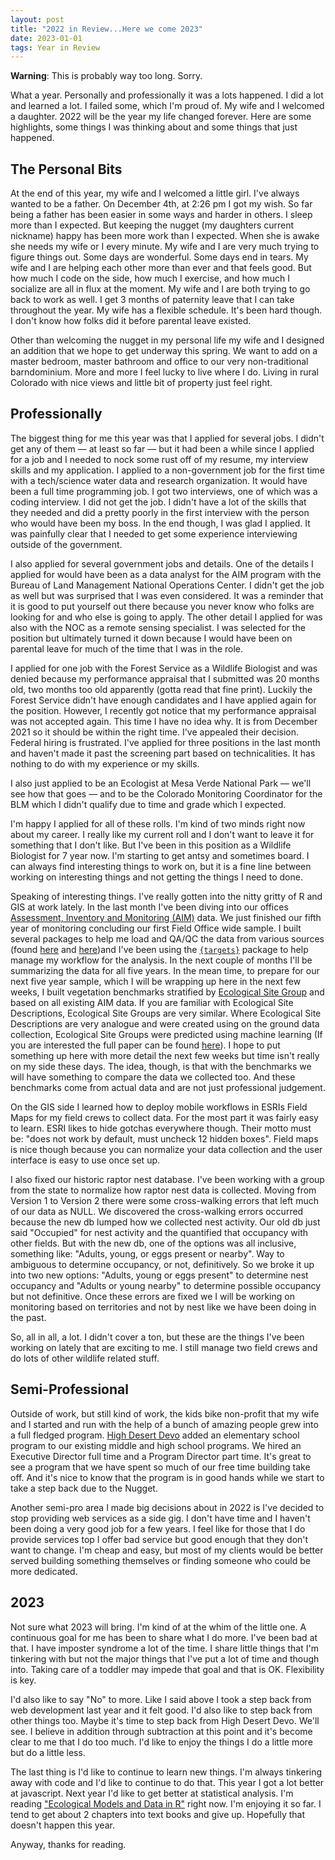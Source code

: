 ```yaml
---
layout: post
title: "2022 in Review...Here we come 2023"
date: 2023-01-01
tags: Year in Review
---
```

**Warning**: This is probably way too long. Sorry.

What a year. Personally and professionally it was a lots happened.  I did a lot and learned a lot. I failed some, which I'm proud of.  My wife and I welcomed a daughter. 2022 will be the year my life changed forever. Here are some highlights, some things I was thinking about and some things that just happened. 

## The Personal Bits
At the end of this year, my wife and I welcomed a little girl. I've always wanted to be a father. On December 4th, at 2:26 pm I got my wish.  So far being a father has been easier in some ways and harder in others. I sleep more than I expected.  But keeping the nugget (my daughters current nickname) happy has been more work than I expected.  When she is awake she needs my wife or I every minute. My wife and I are very much trying to figure things out.  Some days are wonderful.  Some days end in tears.  My wife and I are helping each other more than ever and that feels good.  But how much I code on the side, how much I exercise, and how much I socialize are all in flux at the moment.  My wife and I are both trying to go back to work as well.  I get 3 months of paternity leave that I can take throughout the year. My wife has a flexible schedule.  It's been hard though.  I don't know how folks did it before parental leave existed. 

Other than welcoming the nugget in my personal life my wife and I designed an addition that we hope to get underway this spring.  We want to add on a master bedroom, master bathroom and office to our very non-traditional barndominium. More and more I feel lucky to live where I do. Living in rural Colorado with nice views and little bit of property just feel right.   

## Professionally
The biggest thing for me this year was that I applied for several jobs.  I didn't get any of them — at least so far —  but it had been a while since I applied for a job and I needed to nock some rust off of my resume, my interview skills and my application. I applied to a non-government job for the first time with a tech/science water data and research organization.  It would have been a full time programming job. I got two interviews, one of which was a coding interview.  I did not get the job.  I didn't have a lot of the skills that they needed and did a pretty poorly in the first interview with the person who would have been my boss. In the end though, I was glad I applied.  It was painfully clear that I needed to get some experience interviewing outside of the government. 

I also applied for several government jobs and details.  One of the details I applied for would have been as a data analyst for the AIM program with the Bureau of Land Management National Operations Center.  I didn't get the job as well but was surprised that I was even considered.  It was a reminder that it is good to put yourself out there because you never know who folks are looking for and who else is going to apply. The other detail I applied for was also with the NOC as a remote sensing specialist.  I was selected for the position but ultimately turned it down because I would have been on parental leave for much of the time that I was in the role.  

I applied for one job with the Forest Service as a Wildlife Biologist and was denied because my performance appraisal that I submitted was 20 months old, two months too old apparently (gotta read that fine print).  Luckily the Forest Service didn't have enough candidates and I have applied again for the position.  However, I recently got notice that my performance appraisal was not accepted again.  This time I have no idea why.  It is from December 2021 so it should be within the right time.  I've appealed their decision.  Federal hiring is frustrated.  I've applied for three positions in the last month and haven't made it past the screening part based on technicalities.  It has nothing to do with my experience or my skills. 

I also just applied to be an Ecologist at Mesa Verde National Park — we'll see how that goes — and to be the Colorado Monitoring Coordinator for the BLM which I didn't qualify due to time and grade which I expected.

I'm happy I applied for all of these rolls.  I'm kind of two minds right now about my career.  I really like my current roll and I don't want to leave it for something that I don't like. But I've been in this position as a Wildlife Biologist for 7 year now.  I'm starting to get antsy and sometimes board.  I can always find interesting things to work on, but it is a fine line between working on interesting things and not getting the things I need to done. 

Speaking of interesting things. I've really gotten into the nitty gritty of R and GIS at work lately.  In the last month I've been diving into our offices [Assessment, Inventory and Monitoring (AIM)](https://www.blm.gov/aim/strategy) data.  We just finished our fifth year of monitoring concluding our first Field Office wide sample.  I built several packages to help me load and QA/QC the data from various sources (found [here](https://github.com/mschmidty/AimSqlTools) and [here](https://github.com/mschmidty/AIMtools))and I've been using the [`{targets}`](https://books.ropensci.org/targets/) package to help manage my workflow for the analysis. In the next couple of months I'll be summarizing the data for all five years. In the mean time, to prepare for our next five year sample, which I will be wrapping up here in the next few weeks, I built vegetation benchmarks stratified by [Ecological Site Group](https://www.sciencebase.gov/catalog/item/5f76119e82cef8d1839c681d) and based on all existing AIM data. If you are familiar with Ecological Site Descriptions, Ecological Site Groups are very similar. Where Ecological Site Descriptions are very analogue and were created using on the ground data collection, Ecological Site Groups were predicted using machine learning (If you are interested the full paper can be found [here](https://www.sciencedirect.com/science/article/pii/S1550742421001251?via%3Dihub)).  I hope to put something up here with more detail the next few weeks but time isn't really on my side these days.  The idea, though, is that with the benchmarks we will have something to compare the data we collected too.  And these benchmarks come from actual data and are not just professional judgement. 

On the GIS side I learned how to deploy mobile workflows in ESRIs Field Maps for my field crews to collect data.  For the most part it was fairly easy to learn. ESRI likes to hide gotchas everywhere though.  Their motto must be: "does not work by default, must uncheck 12 hidden boxes". Field maps is nice though because you can normalize your data collection and the user interface is easy to use once set up. 

I also fixed our historic raptor nest database.  I've been working with a group from the state to normalize how raptor nest data is collected.  Moving from Version 1 to Version 2 there were some cross-walking errors that left much of our data as NULL.  We discovered the cross-walking errors occurred because the new db lumped how we collected nest activity.  Our old db just said "Occupied" for nest activity and the quantified that occupancy with other fields.  But with the new db, one of the options was all inclusive, something like: "Adults, young, or eggs present or nearby".  Way to ambiguous to determine occupancy, or not, definitively.  So we broke it up into two new options: "Adults, young or eggs present" to determine nest occupancy and "Adults or young nearby" to determine possible occupancy but not definitive.  Once these errors are fixed we I will be working on monitoring based on territories and not by nest like we have been doing in the past. 

So, all in all, a lot.  I didn't cover a ton, but these are the things I've been working on lately that are exciting to me.  I still manage two field crews and do lots of other wildlife related stuff. 

## Semi-Professional
Outside of work, but still kind of work, the kids bike non-profit that my wife and I started and run with the help of a bunch of amazing people grew into a full fledged program.  [High Desert Devo](https://www.highdesertdevo.org/) added an elementary school program to our existing middle and high school programs. We hired an Executive Director full time and a Program Director part time.  It's great to see a program that we have spent so much of our free time building take off.  And it's nice to know that the program is in good hands while we start to take a step back due to the Nugget. 

Another semi-pro area I made big decisions about in 2022 is I've decided to stop providing web services as a side gig.  I don't have time and I haven't been doing a very good job for a few years.  I feel like for those that I do provide services top I offer bad service but good enough that they don't want to change.  I'm cheap and easy, but most of my clients would be better served building something themselves or finding someone who could be more dedicated. 

## 2023
Not sure what 2023 will bring.  I'm kind of at the whim of the little one.  A continuous goal for me has been to share what I do more.  I've been bad at that.  I have imposter syndrome a lot of the time.  I share little things that I'm tinkering with but not the major things that I've put a lot of time and though into.  Taking care of a toddler may impede that goal and that is OK. Flexibility is key.  

I'd also like to say "No" to more.  Like I said above I took a step back from web development last year and it felt good.  I'd also like to step back from other things too.  Maybe it's time to step back from High Desert Devo.  We'll see. I believe in addition through subtraction at this point and it's become clear to me that I do too much.  I'd like to enjoy the things I do a little more but do a little less.   

The last thing is I'd like to continue to learn new things.  I'm always tinkering away with code and I'd like to continue to do that.  This year I got a lot better at javascript.  Next year I'd like to get better at statistical analysis.  I'm reading ["Ecological Models and Data in R"](https://press.princeton.edu/books/hardcover/9780691125220/ecological-models-and-data-in-r) right now.  I'm enjoying it so far.  I tend to get about 2 chapters into text books and give up.  Hopefully that doesn't happen this year. 

Anyway, thanks for reading. 

